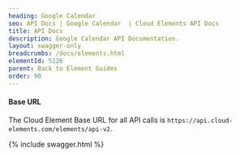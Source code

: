 ```yaml
---
heading: Google Calendar
seo: API Docs | Google Calendar  | Cloud Elements API Docs
title: API Docs
description: Google Calendar API Documentation.
layout: swagger-only
breadcrumbs: /docs/elements.html
elementId: 5126
parent: Back to Element Guides
order: 90
---
```


#### Base URL

The Cloud Element Base URL for all API calls is `https://api.cloud-elements.com/elements/api-v2`.

{% include swagger.html %}
